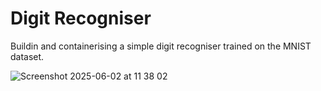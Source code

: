 # Digit Recogniser

Buildin and containerising a simple digit recogniser trained on the MNIST dataset.

![Screenshot 2025-06-02 at 11 38 02](https://github.com/user-attachments/assets/40ea44b4-1866-49e0-a42e-302b88684043)
